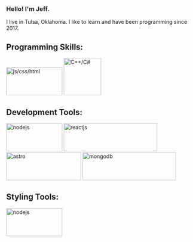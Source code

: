 ### Hello! I'm Jeff.

I live in Tulsa, Oklahoma. I like to learn and have been programming since 2017. 

## Programming Skills:
 <div style="flex-row">
 <img height=75px width=150px alt="js/css/html" src="https://user-images.githubusercontent.com/30186107/29488525-f55a69d0-84da-11e7-8a39-5476f663b5eb.png">
 <img height=100px width=100px alt="C++/C#" src="https://francoiscandela.fr/img/skills/c_plusplus.jpg">
</div>

## Development Tools:
<div style="flex-row">
<img height=75px width=150px alt="nodejs" src="https://upload.wikimedia.org/wikipedia/commons/thumb/d/d9/Node.js_logo.svg/2560px-Node.js_logo.svg.png"/>
<img height=75px width=250px alt="reactjs" src="https://storage.googleapis.com/xebia-blog/1/2014/09/react-opti.png"/>
<img height=75px width=200px alt="astro" src="https://astro.build/assets/press/astro-logo-dark.png"/>
<img height=75px width=250px alt="mongodb" src="https://upload.wikimedia.org/wikipedia/commons/thumb/9/93/MongoDB_Logo.svg/2560px-MongoDB_Logo.svg.png" />
 </div>
 
 ## Styling Tools:
 <div style ="flex-row">
 <img height=75px width=150px alt="nodejs" src="https://getlogovector.com/wp-content/uploads/2021/01/tailwind-css-logo-vector.png"/>
 </div>




<!--
**Trivial-lore/Trivial-lore** is a ✨ _special_ ✨ repository because its `README.md` (this file) appears on your GitHub profile.

Here are some ideas to get you started:

- 🔭 I’m currently working on ...
- 🌱 I’m currently learning ...
- 👯 I’m looking to collaborate on ...
- 🤔 I’m looking for help with ...
- 💬 Ask me about ...
- 📫 How to reach me: ...
- 😄 Pronouns: ...
- ⚡ Fun fact: ...
-->
